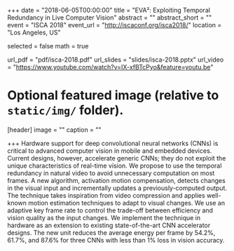 +++
date = "2018-06-05T00:00:00"
title = "EVA²: Exploiting Temporal Redundancy in Live Computer Vision"
abstract = ""
abstract_short = ""
event = "ISCA 2018"
event_url = "http://iscaconf.org/isca2018/"
location = "Los Angeles, US"

selected = false
math = true

url_pdf = "pdf/isca-2018.pdf"
url_slides = "slides/isca-2018.pptx"
url_video = "https://www.youtube.com/watch?v=IX-xfBTcPyo&feature=youtu.be"

# Optional featured image (relative to `static/img/` folder).
[header]
image = ""
caption = ""

+++
Hardware support for deep convolutional neural networks (CNNs) is critical to advanced computer vision in mobile and embedded devices. Current designs, however, accelerate generic CNNs; they do not exploit the unique characteristics of real-time vision. We propose to use the temporal redundancy in natural video to avoid unnecessary computation on most frames. A new algorithm, activation motion compensation, detects changes in the visual input and incrementally updates a previously-computed output. The technique takes inspiration from video compression and applies well-known motion estimation techniques to adapt to visual changes. We use an adaptive key frame rate to control the trade-off between efficiency and vision quality as the input changes. We implement the technique in hardware as an extension to existing state-of-the-art CNN accelerator designs. The new unit reduces the average energy per frame by 54.2%, 61.7%, and 87.6% for three CNNs with less than 1% loss in vision accuracy.
